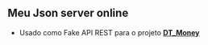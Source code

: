 ## Meu Json server online 

- Usado como Fake API REST para o projeto **[DT_Money](https://github.com/GianDutra/DT-Money)**
